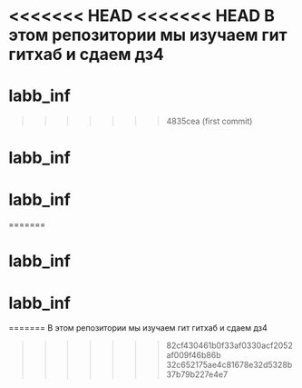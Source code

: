 <<<<<<< HEAD
<<<<<<< HEAD
В этом репозитории мы изучаем гит гитхаб и сдаем дз4
=======
# labb_inf
>>>>>>> 4835cea (first commit)
# labb_inf
# labb_inf
=======
# labb_inf
# labb_inf
=======
В этом репозитории мы изучаем гит гитхаб и сдаем дз4
>>>>>>> 82cf430461b0f33af0330acf2052af009f46b86b
>>>>>>> 32c652175ae4c81678e32d5328b37b79b227e4e7
